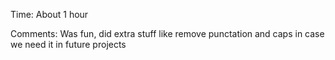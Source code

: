 Time: About 1 hour


Comments: Was fun, did extra stuff like remove punctation and caps in case we need it in future projects
